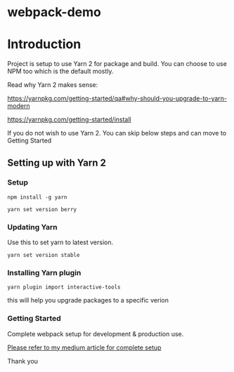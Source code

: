 # webpack-demo

# Introduction

Project is setup to use Yarn 2 for package and build. You can choose to use NPM too which is the default mostly.

Read why Yarn 2 makes sense:

https://yarnpkg.com/getting-started/qa#why-should-you-upgrade-to-yarn-modern

https://yarnpkg.com/getting-started/install

If you do not wish to use Yarn 2. You can skip below steps and can move to Getting Started

## Setting up with Yarn 2

### Setup

`npm install -g yarn`

`yarn set version berry`

### Updating Yarn

Use this to set yarn to latest version.

`yarn set version stable`

### Installing Yarn plugin

`yarn plugin import interactive-tools`

this will help you upgrade packages to a specific verion

### Getting Started

Complete webpack setup for development & production use.

[Please refer to my medium article for complete setup](https://ideas.byteridge.com/webpack-bundle-your-frontend-apps/)

Thank you
